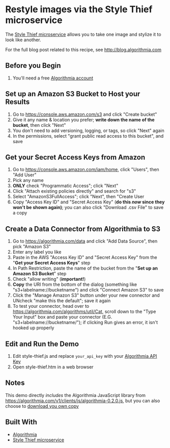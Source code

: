 # Restyle images via the Style Thief microservice

The [Style Thief microservice](https://algorithmia.com/algorithms/bkyan/StyleThief) allows you to take one image and stylize it to look like another.

For the full blog post related to this recipe, see http://blog.algorithmia.com

## Before you Begin

1. You'll need a free [Algorithmia account](https://algorithmia.com/signup)

## Set up an Amazon S3 Bucket to Host your Results

1. Go to https://console.aws.amazon.com/s3 and click "Create bucket"
2. Give it any name & location you prefer; **write down the name of the bucket**, then click "Next"
3. You don't need to add versioning, logging, or tags, so click "Next" again
4. In the permissions, select "grant public read access to this bucket", and save

## Get your Secret Access Keys from Amazon
1. Go to https://console.aws.amazon.com/iam/home, click "Users", then "Add User"
2. Pick any name
3. **ONLY** check "Programmatic Access"; click "Next"
4. Click "Attach existing policies directly" and search for "s3"
5. Select "AmazonS3FullAccess"; click "Next", then "Create User
6. Copy "Access Key ID" and "Secret Access Key" (**do this _now_ since they won't be shown again)**; you can also click "Download .csv File" to save a copy

## Create a Data Connector from Algorithmia to S3
1. Go to https://algorithmia.com/data and click "Add Data Source", then pick "Amazon S3"
2. Enter any label you like
3. Paste in the AWS "Access Key ID" and "Secret Access Key" from the "**Get your Secret Access Keys**" step
4. In Path Restriction, paste the name of the bucket from the "**Set up an Amazon S3 Bucket**" step
5. Check "allow writing" (**important!**)
6. **Copy** the URI from the bottom of the dialog (something like "s3+labelname://bucketname") and click "Connect Amazon S3" to save
7. Click the "Manage Amazon S3" button under your new connector and UNcheck "make this the default"; save it again
8. To test your connector, head over to https://algorithmia.com/algorithms/util/Cat, scroll down to the "Type Your Input" box and paste your connector (E.G. "s3+labelname://bucketname/"); if clicking Run gives an error, it isn't hooked up properly


## Edit and Run the Demo

1. Edit style-thief.js and replace `your_api_key` with your [Algorithmia API Key](http://developers.algorithmia.com/basics/customizing-api-keys/)
2. Open style-thief.htm in a web browser

## Notes

This demo directly *includes* the Algorithmia JavaScript library from https://algorithmia.com/v1/clients/js/algorithmia-0.2.0.js, but you can also choose to [download you own copy](https://algorithmia.com/developers/clients/javascript/)

## Built With

* [Algorithmia](https://algorithmia.com)
* [Style Thief microservice](https://algorithmia.com/algorithms/bkyan/StyleThief)

